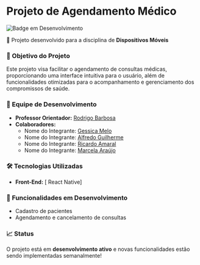 # Projeto de Agendamento Médico  
![Badge em Desenvolvimento](http://img.shields.io/static/v1?label=STATUS&message=EM%20DESENVOLVIMENTO&color=GREEN&style=for-the-badge)

📱 Projeto desenvolvido para a disciplina de **Dispositivos Móveis**

### 🎯 Objetivo do Projeto
Este projeto visa facilitar o agendamento de consultas médicas, proporcionando uma interface intuitiva para o usuário, além de funcionalidades otimizadas para o acompanhamento e gerenciamento dos compromissos de saúde.

### 👥 Equipe de Desenvolvimento
- **Professor Orientador:** [Rodrigo Barbosa](https://github.com/rodrigobarbosa)
- **Colaboradores:**
  - Nome do Integrante: [Gessica Melo]([https://github.com/Gessymelo])
  - Nome do Integrante: [Alfredo Guilherme]([(https://github.com/alfredogog)])
  - Nome do Integrante: [Ricardo Amaral]([https://github.com/RicardoAPAmaral])
  - Nome do Integrante: [Marcela Araújo ]([https://github.com/Marcella-acrg])

### 🛠️ Tecnologias Utilizadas
- **Front-End:** [ React Native]


### 🚧 Funcionalidades em Desenvolvimento
- Cadastro de pacientes 
- Agendamento e cancelamento de consultas


### 📈 Status
O projeto está em **desenvolvimento ativo** e novas funcionalidades estão sendo implementadas semanalmente!


